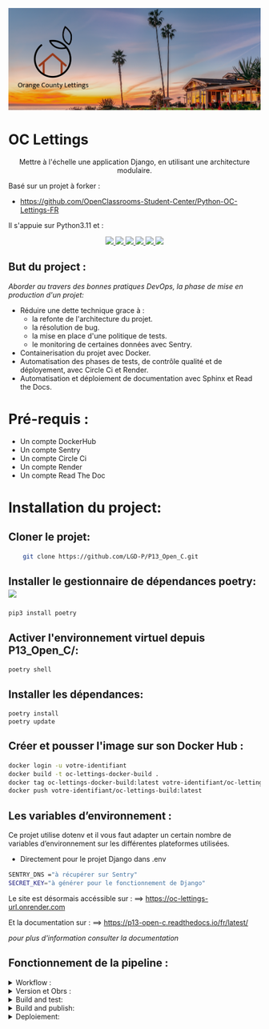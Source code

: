 

<p align = center>
<img  src="img/logo.png" />
</p>

# OC Lettings

<p align = center>Mettre à l'échelle une application Django, en utilisant une architecture modulaire.

Basé sur un projet à forker : 
- https://github.com/OpenClassrooms-Student-Center/Python-OC-Lettings-FR

Il s'appuie sur Python3.11 et :</p>

<p align = center>
    <a href="https://docs.djangoproject.com/fr/3.2/">    
        <img src="https://cdn.jsdelivr.net/gh/devicons/devicon/icons/django/django-plain.svg" 
        width="65"/>
    </a>
    <a href="https://www.docker.com/">
        <img src="https://cdn.jsdelivr.net/gh/devicons/devicon/icons/docker/docker-original-wordmark.svg" width="65"/>
    </a>
    <a href="https://circleci.com/">     
      <img src="https://cdn.jsdelivr.net/gh/devicons/devicon/icons/circleci/circleci-plain-wordmark.svg"  width="65"/>
    </a>
    <a href="https://sentry.io/welcome/">
        <img src="https://cdn.freebiesupply.com/logos/large/2x/sentry-3-logo-svg-vector.svg" width="60" />
    </a>
    <a href="https://www.sphinx-doc.org/en/master/#">
        <img src="https://blog.expertrec.com/wp-content/uploads/2019/07/sphinxdoc.png" width="60"/>
    </a>
    <a href="https://docs.readthedocs.io/en/stable/#">
        <img src="https://docs.readthedocs.io/en/stable/_static/logo.svg" width="150" />
    </a>
</p>

## But du project : 
*Aborder au travers des bonnes pratiques DevOps, la phase de mise en production d'un projet:*
- Réduire une dette technique grace à :  
    - la refonte de l'architecture du projet.
    - la résolution de bug.
    - la mise en place d'une politique de tests.
    - le monitoring de certaines données avec Sentry.
- Containerisation du projet avec Docker.
- Automatisation des phases de tests, de contrôle qualité et de déployement, avec Circle Ci et Render.
- Automatisation et déploiement de documentation avec Sphinx et Read the Docs.


# Pré-requis : 

- Un compte DockerHub
- Un compte Sentry
- Un compte Circle Ci
- Un compte Render
- Un compte Read The Doc


# Installation du project:

## Cloner le projet:
```bash
    git clone https://github.com/LGD-P/P13_Open_C.git
```
## Installer le gestionnaire de dépendances poetry:<img src="https://python-poetry.org/images/logo-origami.svg" width=30>
    
    pip3 install poetry 

## Activer l'environnement virtuel depuis P13_Open_C/:

    poetry shell 

## Installer les dépendances:

    poetry install 
    poetry update

## Créer et pousser l'image sur son Docker Hub    :

```bash
docker login -u votre-identifiant
docker build -t oc-lettings-docker-build .
docker tag oc-lettings-docker-build:latest votre-identifiant/oc-lettings-build:last-build
docker push votre-identifiant/oc-lettings-build:latest
```


## Les variables d’environnement :

Ce projet utilise dotenv et il vous faut adapter un certain nombre de variables d’environnement sur les différentes plateformes utilisées.

- Directement pour le projet Django dans .env

```bash
SENTRY_DNS ="à récupérer sur Sentry"
SECRET_KEY="à générer pour le fonctionnement de Django"
```


Le site est désormais accéssible sur  : ==> https://oc-lettings-url.onrender.com

Et la documentation sur  : ==> https://p13-open-c.readthedocs.io/fr/latest/

*pour plus d'information consulter la documentation*


## Fonctionnement de la pipeline :
<details> 
  <summary> Workflow : </summary>

  Le déploiement de l'application suit le workflow de la piplice Circle Ci. Il est prévu pour 
  s'éxécuter sur la branche master. 

  ```yaml

      workflows:
          build-and-test:
              jobs:
              - coverage
              - flake8
              - build-publish:
                  requires:
                      - coverage
                      - flake8
                  filters:
                      branches:
                      only: master 
  ```
</details>


<details>
  <summary> Version et Obrs : </summary>

  ```yaml

    version: 2.1

    orbs:
      python: circleci/python@2
  ```

  - La pipeline CircleCI décrite ci-dessus est configurée selon la version 2.1 de CircleCI.
  - Elle utilise l'orbe python@2 pour faciliter l'exécution de tâches liées à Python.

</details>

<details>
  <summary> Build and test: </summary>

  ```yaml
    jobs:
      coverage:
        # Install dependencies and run tests
        docker:
          - image: cimg/python:3.11.6
        steps:
          - checkout
          - python/install-packages: 
            pkg-manager: poetry

          - run:
              name: Run tests 
              command: poetry run pytest -v --cov=. > cov-report.txt

          - run:
              name: Check coverage # circleci step halt stop build if failed
              command: |
                cov_result=$(grep -w 'TOTAL' cov-report.txt | awk '{print $NF}' | tr -d '%')
                if [ "$cov_result" -gt 80 ]; then
                  echo 'Tests cover more than 80% of your project'
                else
                  echo 'Fail: Tests cover less than 80% of your project'
                  circleci step halt
                fi 
  ```

  - La pipeline comprend deux jobs : "coverage" et "flake8".

  Le job "coverage" utilise une image Docker basée sur Python 3.11.6 pour installer les dépendances 
  et exécuter les tests. Les étapes de ce job sont les suivantes :

  - **checkout** : récupère le code source du projet depuis le référentiel.

  - **python/install-packages** : installe les packages nécessaires à l'aide de Poetry,gestionnaire de
    dépendances pour Python.

  - **run (Run tests)** : exécute les tests en utilisant la commande "poetry run pytest -v --cov=. > cov-report.txt".
    Cela lance les tests et génère un rapport de couverture.
  
  - **run (Check coverage)** : vérifie la couverture de test en utilisant le rapport de couverture généré précédemment
    Si la couverture est supérieure à 80%, un message "Tests cover more than 80% of your project" est affiché. 
    Sinon, un message "Fail: Tests cover less than 80% of your project" est affiché et le build est arrêté avec 
    la commande "circleci step halt".


  ```yaml

      flake8:
        # Install dependencies and run tests
        docker:
          - image: cimg/python:3.11.6
        steps:
          - checkout
          - python/install-packages: 
            pkg-manager: poetry

          - run: 
              name: flake8 
              command: poetry run flake8
  ```

  - Le job "**flake8**" est similaire au job "coverage". 
  - Il utilise également l'image Docker Python 3.11.6, installe les dépendances avec Poetry,
    puis exécute la commande "poetry run flake8" pour vérifier les erreurs de conformité aux règles de codage. 

</details>

<details>
  <summary> Build and publish: </summary>


  **Si** et uniquement **si** la partie précédente a été validée la pipeline suit les étapes suivantes : 

  ```yaml

    build-publish:
      docker:
        - image: cimg/base:2023.12
      steps:
        - checkout
        - setup_remote_docker
        - run: 
            name: login build and push
            command: |
              TAG=0.1.$CIRCLE_BUILD_NUM
              echo "export TAG=$TAG" >> $BASH_ENV
              docker build -t $DOCKER_USER/oc-lettings-docker-build:$TAG .
              echo $DOCKER_TOKEN | docker login -u $DOCKER_USER --password-stdin
              docker push $DOCKER_USER/oc-lettings-docker-build:$TAG
        - run:
            name: Trigger Render deploy
            command: |
              source $BASH_ENV
              curl "$DEPLOY_HOOK&imgURL=docker.io%2F$DOCKER_USER%2Foc-lettings-docker-build%3A$TAG"
  ```

  **build-publish** utilise l'image Docker "cimg/base:2023.12" pour créer et publier une image Docker 
  pour le projet "oc-lettings-docker-build"

  - **checkout** : récupère le code source du projet depuis le référentiel.
  - **setup_remote_docker** : configure l'accès distant au serveur Docker pour permettre la création et la publication 
    de l'image.
  - **run (login build and push)** : cette étape effectue les actions suivantes :

    - Définit la variable **TAG** en utilisant le numéro unique de build de CircleCI.
    - Exporte cette variable dans le BASH_ENV afin qu'elle puisse être ré-utilisée
    - Construit l'image Docker en utilisant la commande 
      "**docker build -t $DOCKER_USER/oc-lettings-docker-build:$TAG .**".
    - Effectue la connexion au registre Docker en utilisant le nom d'utilisateur **$DOCKER_USER** et le jeton 
      **$DOCKER_TOKEN** pour l'authentification.
    - Pousse l'image Docker vers le registre en utilisant la commande 
      **"docker push $DOCKER_USER/oc-lettings-docker-build:$TAG".**

  - **run (Trigger Render deploy)** : 

    - cette étape déclenche un déploiement en appelant une URL de déclenchement (**$DEPLOY_HOOK**) 
      avec l'URL de l'image Docker précédemment publiée.

</details>

<details>
  <summary> Deploiement: </summary>

  **L'application est désormais déployée et accessible sur ==>** https://oc-lettings-url.onrender.com


  <p align = center>
  <img  src="img/Render.png" />
  </p>
  </details>




